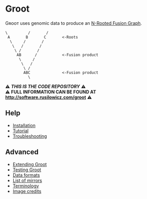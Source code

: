 Groot
=====

Gʀᴏᴏᴛ uses genomic data to produce an [N-Rooted Fusion Graph](https://doi.org/10.1093/molbev/mst228).

```text
\         /       /
 A       B       C       <-Roots
  \     /       /
   \   /       /
    \ /       /
     AB      /           <-Fusion product
      \     /
       \   /
        \ /
        ABC              <-Fusion product
          \
```

⚠️ ***THIS IS THE CODE REPOSITORY*** ⚠️ [](NO_WEB) \
⚠️ **FULL INFORMATION CAN BE FOUND AT http://software.rusilowicz.com/groot** ⚠️ [](NO_WEB) 

Help
----

* [Installation](docs/installation.md)
* [Tutorial](docs/tutorial.md)
* [Troubleshooting](docs/troubleshooting.md)

Advanced
--------

* [Extending Groot](docs/extending.md)
* [Testing Groot](docs/groot_tests.md)
* [Data formats](docs/data_formats.md)
* [List of mirrors](docs/mirrors.md)
* [Terminology](docs/terminology.md)
* [Image credits](docs/image_credits.md)
